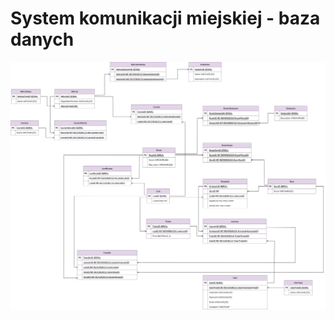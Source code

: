 # System komunikacji miejskiej - baza danych
![alt text](https://github.com/sunba23/databases_design/blob/master/Diagram.jpg)
